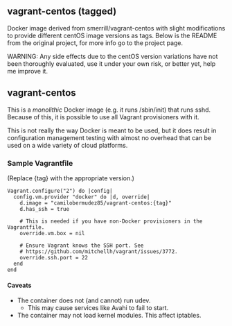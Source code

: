 ## vagrant-centos (tagged)

Docker image derived from smerrill/vagrant-centos with slight modifications
to provide different centOS image versions as tags. Below is the README
from the original project, for more info go to the project page.

WARNING: Any side effects due to the centOS version variations have not been thoroughly evaluated,
use it under your own risk, or better yet, help me improve it.

## vagrant-centos

This is a _monolithic_ Docker image (e.g. it runs /sbin/init) that runs sshd.
Because of this, it is possible to use all Vagrant provisioners with it.

This is not really the way Docker is meant to be used, but it does result in
configuration management testing with almost no overhead that can be used on a
wide variety of cloud platforms.

### Sample Vagrantfile
(Replace {tag} with the appropriate version.)

    Vagrant.configure("2") do |config|
      config.vm.provider "docker" do |d, override|
        d.image = "camilobermudez85/vagrant-centos:{tag}"
        d.has_ssh = true

        # This is needed if you have non-Docker provisioners in the Vagrantfile.
        override.vm.box = nil

        # Ensure Vagrant knows the SSH port. See
        # https://github.com/mitchellh/vagrant/issues/3772.
        override.ssh.port = 22
      end
    end


#### Caveats

- The container does not (and cannot) run udev.
  - This may cause services like Avahi to fail to start.
- The container may not load kernel modules. This affect iptables.
